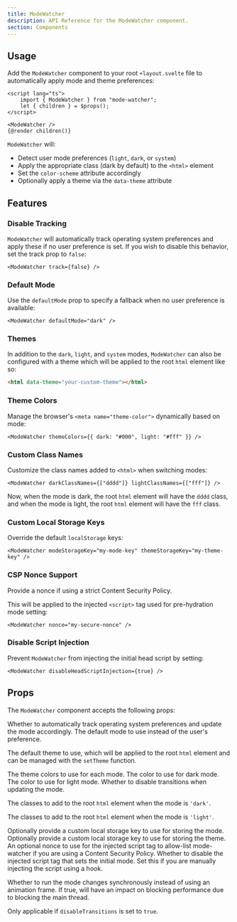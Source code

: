 ```yaml
---
title: ModeWatcher
description: API Reference for the ModeWatcher component.
section: Components
---
```


<script>
	import { Callout, PropField, Collapsible } from '@svecodocs/kit'
</script>

## Usage

Add the `ModeWatcher` component to your root `+layout.svelte` file to automatically apply mode and theme preferences:

```svelte title="src/routes/+layout.svelte"
<script lang="ts">
	import { ModeWatcher } from "mode-watcher";
	let { children } = $props();
</script>

<ModeWatcher />
{@render children()}
```

`ModeWatcher` will:

- Detect user mode preferences (`light`, `dark`, or `system`)
- Apply the appropriate class (dark by default) to the `<html>` element
- Set the `color-scheme` attribute accordingly
- Optionally apply a theme via the `data-theme` attribute

## Features

### Disable Tracking

`ModeWatcher` will automatically track operating system preferences and apply these if no user preference is set. If you wish to disable this behavior, set the track prop to `false`:

```svelte
<ModeWatcher track={false} />
```

### Default Mode

Use the `defaultMode` prop to specify a fallback when no user preference is available:

```svelte
<ModeWatcher defaultMode="dark" />
```

### Themes

In addition to the `dark`, `light`, and `system` modes, `ModeWatcher` can also be configured with a theme which will be applied to the root `html` element like so:

```html
<html data-theme="your-custom-theme"></html>
```

### Theme Colors

Manage the browser's `<meta name="theme-color">` dynamically based on mode:

```svelte
<ModeWatcher themeColors={{ dark: "#000", light: "#fff" }} />
```

### Custom Class Names

Customize the class names added to `<html>` when switching modes:

```svelte
<ModeWatcher darkClassNames={["dddd"]} lightClassNames={["fff"]} />
```

Now, when the mode is dark, the root `html` element will have the `dddd` class, and when the mode is light, the root `html` element will have the `fff` class.

### Custom Local Storage Keys

Override the default `localStorage` keys:

```svelte
<ModeWatcher modeStorageKey="my-mode-key" themeStorageKey="my-theme-key" />
```

### CSP Nonce Support

Provide a nonce if using a strict Content Security Policy.

This will be applied to the injected `<script>` tag used for pre-hydration mode setting:

```svelte
<ModeWatcher nonce="my-secure-nonce" />
```

### Disable Script Injection

Prevent `ModeWatcher` from injecting the initial head script by setting:

```svelte
<ModeWatcher disableHeadScriptInjection={true} />
```

## Props

The `ModeWatcher` component accepts the following props:

<PropField name="track" type="boolean" defaultValue="true">
	Whether to automatically track operating system preferences and update the mode accordingly.
</PropField>
<PropField name="defaultMode" type="'system' | 'light' | 'dark'" defaultValue="'system'">
	The default mode to use instead of the user's preference.
</PropField>
<PropField name="defaultTheme" type="string">

The default theme to use, which will be applied to the root `html` element and can be managed with the `setTheme` function.

</PropField>
<PropField name="themeColors" type="ThemeColors">
The theme colors to use for each mode.
<Collapsible title="properties">
	<PropField name="dark" type="string" required>
		The color to use for dark mode.
	</PropField>
	<PropField name="light" type="string" required>
		The color to use for light mode.
	</PropField>
</Collapsible>
</PropField>
<PropField name="disableTransitions" type="boolean" defaultValue="false">
	Whether to disable transitions when updating the mode.
</PropField>
<PropField name="darkClassNames" type="string[]" defaultValue="['dark']">

The classes to add to the root `html` element when the mode is `'dark'`.

</PropField>
<PropField name="lightClassNames" type="string[]" defaultValue="[]">

The classes to add to the root `html` element when the mode is `'light'`.

</PropField>
<PropField name="modeStorageKey" type="string" defaultValue="'mode-watcher-mode'">
	Optionally provide a custom local storage key to use for storing the mode.
</PropField>

<PropField name="themeStorageKey" type="string" defaultValue="'mode-watcher-theme'">
	Optionally provide a custom local storage key to use for storing the theme.
</PropField>

<PropField name="nonce" type="string">
	An optional nonce to use for the injected script tag to allow-list mode-watcher if you are using a Content Security Policy.
</PropField>

<PropField name="disableHeadScriptInjection" type="boolean" defaultValue="false">
	Whether to disable the injected script tag that sets the initial mode. Set this if you are manually injecting the script using a hook.
</PropField>

<PropField name="synchronousModeChanges" type="boolean" defaultValue="false">

Whether to run the mode changes synchronously instead of using an animation frame. If true, will have an impact on blocking performance due to blocking the main thread.

Only applicable if `disableTransitions` is set to `true`.

</PropField>
